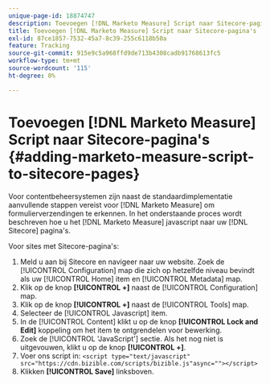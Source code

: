 ```yaml
---
unique-page-id: 18874747
description: Toevoegen [!DNL Marketo Measure] Script naar Sitecore-pagina's - [!DNL Marketo Measure]
title: Toevoegen [!DNL Marketo Measure] Script naar Sitecore-pagina's
exl-id: 87ce1857-7532-45a7-8c39-255c6118b50a
feature: Tracking
source-git-commit: 915e9c5a968ffd9de713b4308cadb91768613fc5
workflow-type: tm+mt
source-wordcount: '115'
ht-degree: 0%

---
```


# Toevoegen [!DNL Marketo Measure] Script naar Sitecore-pagina&#39;s {#adding-marketo-measure-script-to-sitecore-pages}

Voor contentbeheersystemen zijn naast de standaardimplementatie aanvullende stappen vereist voor [!DNL Marketo Measure] om formulierverzendingen te erkennen. In het onderstaande proces wordt beschreven hoe u het [!DNL Marketo Measure] javascript naar uw [!DNL Sitecore] pagina&#39;s.

Voor sites met Sitecore-pagina&#39;s:

1. Meld u aan bij Sitecore en navigeer naar uw website. Zoek de [!UICONTROL Configuration] map die zich op hetzelfde niveau bevindt als uw [!UICONTROL Home] item en [!UICONTROL Metadata] map.
1. Klik op de knop **[!UICONTROL +]** naast de [!UICONTROL Configuration] map.
1. Klik op de knop **[!UICONTROL +]** naast de [!UICONTROL Tools] map.
1. Selecteer de [!UICONTROL Javascript] item.
1. In de [!UICONTROL Content] klikt u op de knop **[!UICONTROL Lock and Edit]** koppeling om het item te ontgrendelen voor bewerking.
1. Zoek de [!UICONTROL 'JavaScript'] sectie. Als het nog niet is uitgevouwen, klikt u op de knop **[!UICONTROL +]**.
1. Voer ons script in: `<script type="text/javascript" src="https://cdn.bizible.com/scripts/bizible.js"async=""></script>`
1. Klikken **[!UICONTROL Save]** linksboven.
